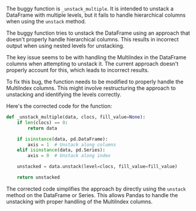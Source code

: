 The buggy function is `_unstack_multiple`. It is intended to unstack a DataFrame with multiple levels, but it fails to handle hierarchical columns when using the `unstack` method.

The buggy function tries to unstack the DataFrame using an approach that doesn't properly handle hierarchical columns. This results in incorrect output when using nested levels for unstacking.

The key issue seems to be with handling the MultiIndex in the DataFrame columns when attempting to unstack it. The current approach doesn't properly account for this, which leads to incorrect results.

To fix this bug, the function needs to be modified to properly handle the MultiIndex columns. This might involve restructuring the approach to unstacking and identifying the levels correctly.

Here's the corrected code for the function:

```python
def _unstack_multiple(data, clocs, fill_value=None):
    if len(clocs) == 0:
        return data

    if isinstance(data, pd.DataFrame):
        axis = 1  # Unstack along columns
    elif isinstance(data, pd.Series):
        axis = 0  # Unstack along index

    unstacked = data.unstack(level=clocs, fill_value=fill_value)

    return unstacked
```

The corrected code simplifies the approach by directly using the `unstack` method on the DataFrame or Series. This allows Pandas to handle the unstacking with proper handling of the MultiIndex columns.